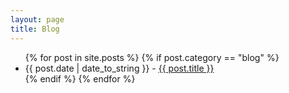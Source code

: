 ```yaml
---
layout: page
title: Blog
---
```



<div id="posts">
  <ul>
    {% for post in site.posts %}
       {% if post.category == "blog" %}
      <li><span>{{ post.date | date_to_string }}</span> - <a href="{{ site.baseurl }}{{ post.url }}">{{ post.title }}</a></li>
      {% endif %}
{% endfor %}
  </ul>
</div>
